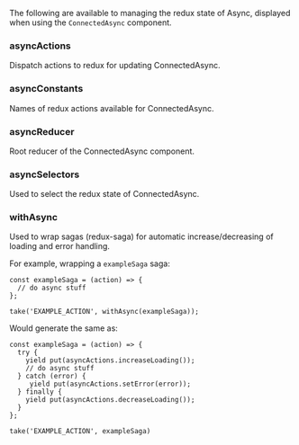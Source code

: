 The following are available to managing the redux state of Async, displayed when using the `ConnectedAsync` component.

### asyncActions
Dispatch actions to redux for updating ConnectedAsync.

### asyncConstants
Names of redux actions available for ConnectedAsync.

### asyncReducer
Root reducer of the ConnectedAsync component.

### asyncSelectors
Used to select the redux state of ConnectedAsync.

### withAsync
Used to wrap sagas (redux-saga) for automatic increase/decreasing of loading and error handling.

For example, wrapping a `exampleSaga` saga:

```tsx
const exampleSaga = (action) => {
  // do async stuff
};

take('EXAMPLE_ACTION', withAsync(exampleSaga));
```

Would generate the same as:

```tsx
const exampleSaga = (action) => {
  try {
    yield put(asyncActions.increaseLoading());
    // do async stuff
  } catch (error) {
     yield put(asyncActions.setError(error));
  } finally {
    yield put(asyncActions.decreaseLoading());
  }
};

take('EXAMPLE_ACTION', exampleSaga)
```
